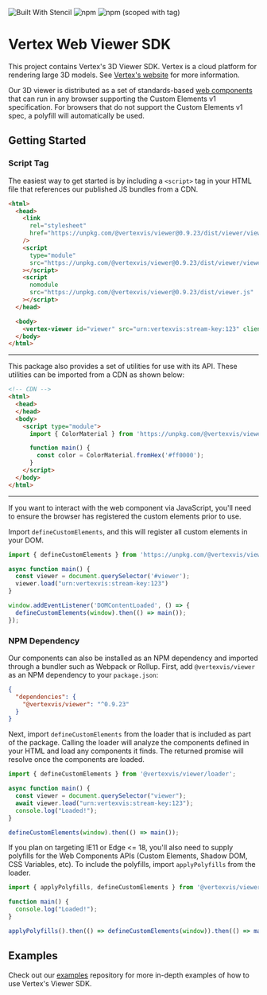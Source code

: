 <!-- DO NOT EDIT THE README.md DIRECTLY. THIS FILE IS AUTO-GENERATED. -->
<!-- INSTEAD EDIT README.template.md -->

![Built With Stencil](https://img.shields.io/badge/-Built%20With%20Stencil-16161d.svg?logo=data%3Aimage%2Fsvg%2Bxml%3Bbase64%2CPD94bWwgdmVyc2lvbj0iMS4wIiBlbmNvZGluZz0idXRmLTgiPz4KPCEtLSBHZW5lcmF0b3I6IEFkb2JlIElsbHVzdHJhdG9yIDE5LjIuMSwgU1ZHIEV4cG9ydCBQbHVnLUluIC4gU1ZHIFZlcnNpb246IDYuMDAgQnVpbGQgMCkgIC0tPgo8c3ZnIHZlcnNpb249IjEuMSIgaWQ9IkxheWVyXzEiIHhtbG5zPSJodHRwOi8vd3d3LnczLm9yZy8yMDAwL3N2ZyIgeG1sbnM6eGxpbms9Imh0dHA6Ly93d3cudzMub3JnLzE5OTkveGxpbmsiIHg9IjBweCIgeT0iMHB4IgoJIHZpZXdCb3g9IjAgMCA1MTIgNTEyIiBzdHlsZT0iZW5hYmxlLWJhY2tncm91bmQ6bmV3IDAgMCA1MTIgNTEyOyIgeG1sOnNwYWNlPSJwcmVzZXJ2ZSI%2BCjxzdHlsZSB0eXBlPSJ0ZXh0L2NzcyI%2BCgkuc3Qwe2ZpbGw6I0ZGRkZGRjt9Cjwvc3R5bGU%2BCjxwYXRoIGNsYXNzPSJzdDAiIGQ9Ik00MjQuNywzNzMuOWMwLDM3LjYtNTUuMSw2OC42LTkyLjcsNjguNkgxODAuNGMtMzcuOSwwLTkyLjctMzAuNy05Mi43LTY4LjZ2LTMuNmgzMzYuOVYzNzMuOXoiLz4KPHBhdGggY2xhc3M9InN0MCIgZD0iTTQyNC43LDI5Mi4xSDE4MC40Yy0zNy42LDAtOTIuNy0zMS05Mi43LTY4LjZ2LTMuNkgzMzJjMzcuNiwwLDkyLjcsMzEsOTIuNyw2OC42VjI5Mi4xeiIvPgo8cGF0aCBjbGFzcz0ic3QwIiBkPSJNNDI0LjcsMTQxLjdIODcuN3YtMy42YzAtMzcuNiw1NC44LTY4LjYsOTIuNy02OC42SDMzMmMzNy45LDAsOTIuNywzMC43LDkyLjcsNjguNlYxNDEuN3oiLz4KPC9zdmc%2BCg%3D%3D&colorA=16161d&style=flat-square)
![npm](https://img.shields.io/npm/v/@vertexvis/viewer)
![npm (scoped with tag)](https://img.shields.io/npm/v/@vertexvis/viewer/canary)

# Vertex Web Viewer SDK

This project contains Vertex's 3D Viewer SDK. Vertex is a cloud platform for
rendering large 3D models. See [Vertex's website][vertex] for more information.

Our 3D viewer is distributed as a set of standards-based [web components] that
can run in any browser supporting the Custom Elements v1 specification. For
browsers that do not support the Custom Elements v1 spec, a polyfill will
automatically be used.

## Getting Started

### Script Tag

The easiest way to get started is by including a `<script>` tag in your HTML
file that references our published JS bundles from a CDN.

```html
<html>
  <head>
    <link
      rel="stylesheet"
      href="https://unpkg.com/@vertexvis/viewer@0.9.23/dist/viewer/viewer.css"
    />
    <script
      type="module"
      src="https://unpkg.com/@vertexvis/viewer@0.9.23/dist/viewer/viewer.esm.js"
    ></script>
    <script
      nomodule
      src="https://unpkg.com/@vertexvis/viewer@0.9.23/dist/viewer.js"
    ></script>
  </head>

  <body>
    <vertex-viewer id="viewer" src="urn:vertexvis:stream-key:123" client-id="123"></vertex-viewer>
  </body>
</html>
```

---

This package also provides a set of utilities for use with its API.
These utilities can be imported from a CDN as shown below:

```html
<!-- CDN -->
<html>
  <head>
  </head>
  <body>
    <script type="module">
      import { ColorMaterial } from 'https://unpkg.com/@vertexvis/viewer@0.9.23/dist/esm/index.mjs';

      function main() {
        const color = ColorMaterial.fromHex('#ff0000');
      }
    </script>
  </body>
</html>
```

---

If you want to interact with the web component via JavaScript, you'll need to ensure the browser has registered the custom elements prior to use.

Import `defineCustomElements`, and this will register all custom elements in your DOM.
```js
import { defineCustomElements } from 'https://unpkg.com/@vertexvis/viewer@0.9.23/dist/esm/loader.mjs';

async function main() {
  const viewer = document.querySelector('#viewer');
  viewer.load("urn:vertexvis:stream-key:123")
}

window.addEventListener('DOMContentLoaded', () => {
  defineCustomElements(window).then(() => main());
});
```

### NPM Dependency

Our components can also be installed as an NPM dependency and imported through a
bundler such as Webpack or Rollup. First, add `@vertexvis/viewer` as an NPM
dependency to your `package.json`:

```json
{
  "dependencies": {
    "@vertexvis/viewer": "^0.9.23"
  }
}
```

Next, import `defineCustomElements` from the loader that is included as part of
the package. Calling the loader will analyze the components defined in your HTML
and load any components it finds. The returned promise will resolve once the
components are loaded.

```js
import { defineCustomElements } from '@vertexvis/viewer/loader';

async function main() {
  const viewer = document.querySelector("viewer");
  await viewer.load("urn:vertexvis:stream-key:123");
  console.log("Loaded!");
}

defineCustomElements(window).then(() => main());
```

If you plan on targeting IE11 or Edge <= 18, you'll also need to supply
polyfills for the Web Components APIs (Custom Elements, Shadow DOM, CSS
Variables, etc). To include the polyfills, import `applyPolyfills` from the
loader.

```js
import { applyPolyfills, defineCustomElements } from '@vertexvis/viewer/loader';

function main() {
  console.log("Loaded!");
}

applyPolyfills().then(() => defineCustomElements(window)).then(() => main());
```

## Examples

Check out our [examples] repository for more in-depth examples of how to use
Vertex's Viewer SDK.

[vertex]: https://www.vertexvis.com
[web components]: https://developer.mozilla.org/en-US/docs/Web/Web_Components
[examples]: https://github.com/Vertexvis/web-sdk-examples
